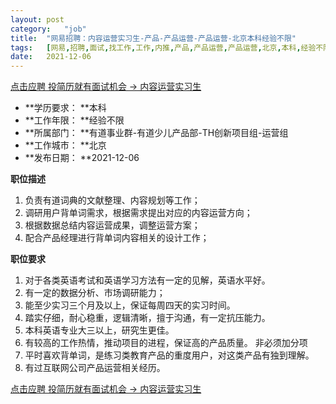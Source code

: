```yaml
---
layout:	post
category:	"job"
title:	"网易招聘：内容运营实习生-产品-产品运营-产品运营-北京本科经验不限"
tags:	[网易,招聘,面试,找工作,工作,内推,产品,产品运营,产品运营,北京,本科,经验不限]
date:	2021-12-06
---
```


[点击应聘 投简历就有面试机会 -> 内容运营实习生](http://mobile.bole.netease.com/bole/boleDetail?id=7964&employeeId=346f03c3cda5f04c&key=all)



- **学历要求： **本科
- **工作年限： **经验不限
- **所属部门： **有道事业群-有道少儿产品部-TH创新项目组-运营组
- **工作城市： **北京
- **发布日期： **2021-12-06



**职位描述**
1. 负责有道词典的文献整理、内容规划等工作；
2. 调研用户背单词需求，根据需求提出对应的内容运营方向；
3. 根据数据总结内容运营成果，调整运营方案；
4. 配合产品经理进行背单词内容相关的设计工作；



**职位要求**
1. 对于各类英语考试和英语学习方法有一定的见解，英语水平好。
2. 有一定的数据分析、市场调研能力；
3. 能至少实习三个月及以上，保证每周四天的实习时间。
4. 踏实仔细，耐心稳重，逻辑清晰，擅于沟通，有一定抗压能力。
5. 本科英语专业大三以上，研究生更佳。
6. 有较高的工作热情，推动项目的进程，保证高的产品质量。
非必须加分项
1. 平时喜欢背单词，是练习类教育产品的重度用户，对这类产品有独到理解。
2. 有过互联网公司产品运营相关经历。



[点击应聘 投简历就有面试机会 -> 内容运营实习生](http://mobile.bole.netease.com/bole/boleDetail?id=7964&employeeId=346f03c3cda5f04c&key=all)